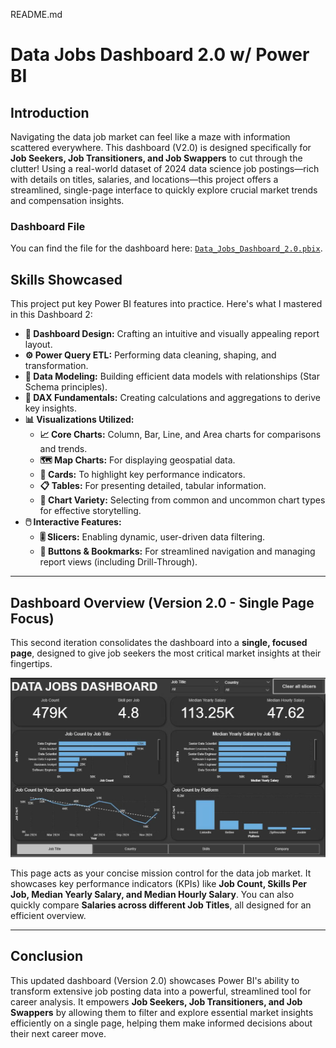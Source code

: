 README.md
# Data Jobs Dashboard 2.0 w/ Power BI





## Introduction

Navigating the data job market can feel like a maze with information scattered everywhere. This dashboard (V2.0) is designed specifically for **Job Seekers, Job Transitioners, and Job Swappers** to cut through the clutter! Using a real-world dataset of 2024 data science job postings—rich with details on titles, salaries, and locations—this project offers a streamlined, single-page interface to quickly explore crucial market trends and compensation insights.

### Dashboard File
You can find the file for the dashboard here: [`Data_Jobs_Dashboard_2.0.pbix`](/Data_Jobs_Dashboard_2/Data_jobs_dashboard_2.pbix).  

## Skills Showcased

This project put key Power BI features into practice. Here's what I mastered in this Dashboard 2:

* **🎨 Dashboard Design:** Crafting an intuitive and visually appealing report layout.
* **⚙️ Power Query ETL:** Performing data cleaning, shaping, and transformation.
* **🔗 Data Modeling:** Building efficient data models with relationships (Star Schema principles).
* **🧮 DAX Fundamentals:** Creating calculations and aggregations to derive key insights.
* **📊 Visualizations Utilized:**
    * **📈 Core Charts:** Column, Bar, Line, and Area charts for comparisons and trends.
    * **🗺️ Map Charts:** For displaying geospatial data.
    * **🔢 Cards:** To highlight key performance indicators.
    * **📋 Tables:** For presenting detailed, tabular information.
    * **🎨 Chart Variety:** Selecting from common and uncommon chart types for effective storytelling.
* **🖱️ Interactive Features:**
    * **🎚️ Slicers:** Enabling dynamic, user-driven data filtering.
    * **🔘 Buttons & Bookmarks:** For streamlined navigation and managing report views (including Drill-Through).
---

## Dashboard Overview (Version 2.0 - Single Page Focus)

This second iteration consolidates the dashboard into a **single, focused page**, designed to give job seekers the most critical market insights at their fingertips.

![Data Jobs Dashboard v2.0](/images/data_job_dashboard_2.jpg) 

This page acts as your concise mission control for the data job market. It showcases key performance indicators (KPIs) like **Job Count, Skills Per Job, Median Yearly Salary, and Median Hourly Salary**. You can also quickly  compare **Salaries across different Job Titles**, all designed for an efficient overview.

---

## Conclusion

This updated dashboard (Version 2.0) showcases Power BI's ability to transform extensive job posting data into a powerful, streamlined tool for career analysis. It empowers **Job Seekers, Job Transitioners, and Job Swappers** by allowing them to filter and explore essential market insights efficiently on a single page, helping them make informed decisions about their next career move.
